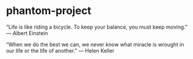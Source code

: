 # phantom-project
“Life is like riding a bicycle. To keep your balance, you must keep moving.” — Albert Einstein

“When we do the best we can, we never know what miracle is wrought in our life or the life of another.” — Helen Keller